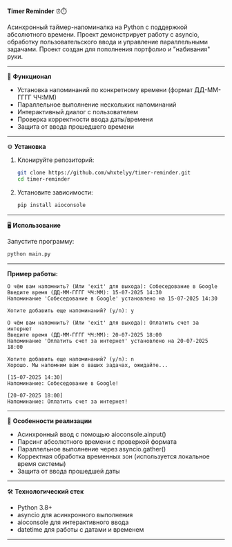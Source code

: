 **Timer Reminder** ⏰⏱️

Асинхронный таймер-напоминалка на Python с поддержкой абсолютного времени. Проект демонстрирует работу с asyncio, обработку пользовательского ввода и управление параллельными задачами. Проект создан для пополнения портфолио и "набивания" руки.

--------------------------------------------------------------
🚀 **Функционал**
- Установка напоминаний по конкретному времени (формат ДД-ММ-ГГГГ ЧЧ:ММ)
- Параллельное выполнение нескольких напоминаний
- Интерактивный диалог с пользователем
- Проверка корректности ввода даты/времени
- Защита от ввода прошедшего времени
--------------------------------------------------------------
⚙️ **Установка**
1. Клонируйте репозиторий:
   ```bash
   git clone https://github.com/whxtelyy/timer-reminder.git
   cd timer-reminder
   ```

2. Установите зависимости:
   ```bash
   pip install aioconsole
   ```
--------------------------------------------------------------
🖥️ **Использование**

Запустите программу:
   ```bash
   python main.py
   ```
--------------------------------------------------------------
**Пример работы:**
```
О чём вам напомнить? (Или 'exit' для выхода): Собеседование в Google
Введите время (ДД-ММ-ГГГГ ЧЧ:ММ): 15-07-2025 14:30
Напоминание 'Собеседование в Google' установлено на 15-07-2025 14:30

Хотите добавить еще напоминаний? (y/n): y

О чём вам напомнить? (Или 'exit' для выхода): Оплатить счет за интернет
Введите время (ДД-ММ-ГГГГ ЧЧ:ММ): 20-07-2025 18:00
Напоминание 'Оплатить счет за интернет' установлено на 20-07-2025 18:00

Хотите добавить еще напоминаний? (y/n): n
Хорошо. Мы напомним вам о ваших задачах, ожидайте...

[15-07-2025 14:30]
Напоминание: Собеседование в Google!

[20-07-2025 18:00] 
Напоминание: Оплатить счет за интернет!
```
--------------------------------------------------------------
📝 **Особенности реализации**
- Асинхронный ввод с помощью aioconsole.ainput()
- Парсинг абсолютного времени с проверкой формата
- Параллельное выполнение через asyncio.gather()
- Корректная обработка временных зон (используется локальное время системы)
- Защита от ввода прошедшей даты

--------------------------------------------------------------
🛠 **Технологический стек**
- Python 3.8+
- asyncio для асинхронного выполнения
- aioconsole для интерактивного ввода
- datetime для работы с датами и временем

--------------------------------------------------------------
